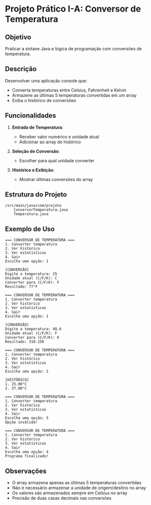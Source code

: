 # Projeto Prático I-A: Conversor de Temperatura

## Objetivo
Praticar a sintaxe Java e lógica de programação com conversões de temperatura.

## Descrição
Desenvolver uma aplicação console que:
- Converta temperaturas entre Celsius, Fahrenheit e Kelvin
- Armazene as últimas 5 temperaturas convertidas em um array
- Exiba o histórico de conversões

## Funcionalidades
1. **Entrada de Temperatura**:
   - Receber valor numérico e unidade atual
   - Adicionar ao array de histórico

2. **Seleção de Conversão**:
   - Escolher para qual unidade converter

3. **Histórico e Exibição**:
   - Mostrar últimas conversões do array

## Estrutura do Projeto
```
/src/main/java/com/projeto
    ConversorTemperatura.java
    Temperatura.java
```

## Exemplo de Uso
```
=== CONVERSOR DE TEMPERATURA ===
1. Converter temperatura
2. Ver histórico
3. Ver estatísticas
4. Sair
Escolha uma opção: 1

[CONVERSÃO]
Digite a temperatura: 25
Unidade atual (C/F/K): C
Converter para (C/F/K): F
Resultado: 77°F

=== CONVERSOR DE TEMPERATURA ===
1. Converter temperatura
2. Ver histórico
3. Ver estatísticas
4. Sair
Escolha uma opção: 1

[CONVERSÃO]
Digite a temperatura: 98.6
Unidade atual (C/F/K): F
Converter para (C/F/K): K
Resultado: 310.15K

=== CONVERSOR DE TEMPERATURA ===
1. Converter temperatura
2. Ver histórico
3. Ver estatísticas
4. Sair
Escolha uma opção: 2

[HISTÓRICO]
1. 25.00°C
2. 37.00°C

=== CONVERSOR DE TEMPERATURA ===
1. Converter temperatura
2. Ver histórico
3. Ver estatísticas
4. Sair
Escolha uma opção: 5
Opção inválida!

=== CONVERSOR DE TEMPERATURA ===
1. Converter temperatura
2. Ver histórico
3. Ver estatísticas
4. Sair
Escolha uma opção: 4
Programa finalizado!
```

## Observações
- O array armazena apenas as últimas 5 temperaturas convertidas
- Não é necessário armazenar a unidade de origem/destino no array
- Os valores são armazenados sempre em Celsius no array
- Precisão de duas casas decimais nas conversões
